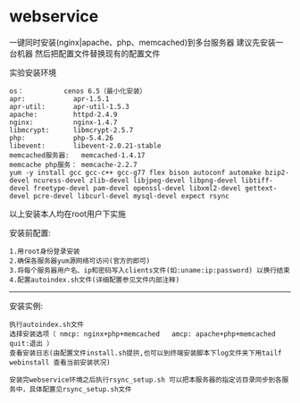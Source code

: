 webservice
==========

一键同时安装(nginx|apache、php、memcached)到多台服务器
建议先安装一台机器 然后把配置文件替换现有的配置文件

实验安装环境

	os：			 cenos 6.5（最小化安装）
	apr: 			apr-1.5.1
	apr-util:  		apr-util-1.5.3
	apache:			httpd-2.4.9
	nginx:			nginx-1.4.7
	libmcrypt:		libmcrypt-2.5.7
	php:			php-5.4.26
	libevent:		libevent-2.0.21-stable
	memcached服务器:	memcached-1.4.17
	memcache php服务：	memcache-2.2.7
	yum -y install gcc gcc-c++ gcc-g77 flex bison autoconf automake bzip2-devel ncuress-devel zlib-devel libjpeg-devel libpng-devel libtiff-devel freetype-devel pam-devel openssl-devel libxml2-devel gettext-devel pcre-devel libcurl-devel mysql-devel expect rsync

以上安装本人均在root用户下实施

安装前配置:

	1.用root身份登录安装
	2.确保各服务器yum源网络可访问(官方的即可)
	3.将每个服务器用户名、ip和密码写入clients文件(如:uname:ip:password) 以换行结束
	4.配置autoindex.sh文件(详细配置参见文件内部注释)
-----------------------------------------------------------------------------------------------------------
安装实例:

	执行autoindex.sh文件
	选择安装选项（ nmcp: nginx+php+memcached   amcp: apache+php+memcached  quit:退出 ）
	查看安装日志(由配置文件install.sh提拱,也可以到终端安装脚本下log文件夹下用tailf webinstall 查看当前安装状况)

	安装完webservice环境之后执行rsync_setup.sh 可以把本服务器的指定访目录同步到各服务中，具体配置见rsync_setup.sh文件
	

